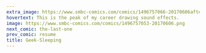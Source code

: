 ```yaml
---
extra_image: https://www.smbc-comics.com/comics/1496757066-20170606after.png
hovertext: This is the peak of my career drawing sound effects.
image: https://www.smbc-comics.com/comics/1496757053-20170606.png
next_comic: the-last-one
prev_comic: resume
title: Geek-Sleeping
---
```


